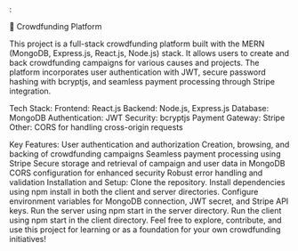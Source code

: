 :

🚀 Crowdfunding Platform

This project is a full-stack crowdfunding platform built with the MERN (MongoDB, Express.js, React.js, Node.js) stack. It allows users to create and back crowdfunding campaigns for various causes and projects. The platform incorporates user authentication with JWT, secure password hashing with bcryptjs, and seamless payment processing through Stripe integration.

Tech Stack:
Frontend: React.js
Backend: Node.js, Express.js
Database: MongoDB
Authentication: JWT
Security: bcryptjs
Payment Gateway: Stripe
Other: CORS for handling cross-origin requests

Key Features:
User authentication and authorization
Creation, browsing, and backing of crowdfunding campaigns
Seamless payment processing using Stripe
Secure storage and retrieval of campaign and user data in MongoDB
CORS configuration for enhanced security
Robust error handling and validation
Installation and Setup:
Clone the repository.
Install dependencies using npm install in both the client and server directories.
Configure environment variables for MongoDB connection, JWT secret, and Stripe API keys.
Run the server using npm start in the server directory.
Run the client using npm start in the client directory.
Feel free to explore, contribute, and use this project for learning or as a foundation for your own crowdfunding initiatives!

